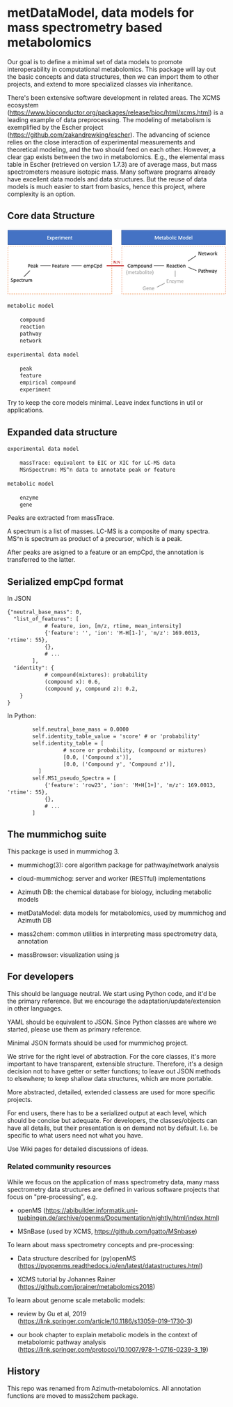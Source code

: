 # metDataModel, data models for mass spectrometry based metabolomics

Our goal is to define a minimal set of data models to promote interoperability in computational metabolomics.
This package will lay out the basic concepts and data structures, then we can import them to other projects, and extend to more specialized classes via inheritance. 

There's been extensive software development in related areas. 
The XCMS ecosystem (https://www.bioconductor.org/packages/release/bioc/html/xcms.html) is a leading example of data preprocessing.
The modeling of metabolism is exemplified by the Escher project (https://github.com/zakandrewking/escher).
The advancing of science relies on the close interaction of experimental measurements and theoretical modeling, and the two should feed on each other. However, a clear gap exists between the two in metabolomics. E.g., the elemental mass table in Escher (retrieved on version 1.7.3) are of average mass, but mass spectrometers measure isotopic mass. 
Many software programs already have excellent data models and data structures. But the reuse of data models is much easier to start from basics, hence this project, where complexity is an option.


## Core data Structure

![Core data Structure](docs/datastru.png)

    metabolic model

        compound
        reaction
        pathway
        network

    experimental data model
        
        peak
        feature
        empirical compound
        experiment

Try to keep the core models minimal. 
Leave index functions in util or applications.

## Expanded data structure

    experimental data model

        massTrace: equivalent to EIC or XIC for LC-MS data
        MSnSpectrum: MS^n data to annotate peak or feature

    metabolic model

        enzyme
        gene

Peaks are extracted from massTrace.

A spectrum is a list of masses.
LC-MS is a composite of many spectra. MS^n is spectrum as product of a precursor, which is a peak.

After peaks are asigned to a feature or an empCpd, the annotation is transferred to the latter.

## Serialized empCpd format 

In JSON
 
    {"neutral_base_mass": 0, 
      "list_of_features": [
                # feature, ion, [m/z, rtime, mean_intensity]
                {'feature': '', 'ion': 'M-H[1-]', 'm/z': 169.0013, 'rtime': 55},
                {},
                # ...
            ],
      "identity": {
                # compound(mixtures): probability
                (compound x): 0.6,
                (compound y, compound z): 0.2,
        }
    }

In Python:
```
        self.neutral_base_mass = 0.0000
        self.identity_table_value = 'score' # or 'probability'
        self.identity_table = [
                  # score or probability, (compound or mixtures)
                  [0.0, ('Compound x')],
                  [0.0, ('Compound y', 'Compound z')],
          ]
        self.MS1_pseudo_Spectra = [
            {'feature': 'row23', 'ion': 'M+H[1+]', 'm/z': 169.0013, 'rtime': 55},
            {},
            # ...
        ]
```

## The mummichog suite 

This package is used in mummichog 3.

* mummichog(3): core algorithm package for pathway/network analysis

* cloud-mummichog: server and worker (RESTful) implementations

* Azimuth DB: the chemical database for biology, including metabolic models

* metDataModel: data models for metabolomics, used by mummichog and Azimuth DB

* mass2chem: common utilities in interpreting mass spectrometry data, annotation

* massBrowser: visualization using js


## For developers

This should be language neutral. We start using Python code, and it'd be the primary reference. 
But we encourage the adaptation/update/extension in other languages.

YAML should be equivalent to JSON. Since Python classes are where we started, please use them as primary reference.

Minimal JSON formats should be used for mummichog project.

We strive for the right level of abstraction.
For the core classes, it's more important to have transparent, extensible structure.
Therefore, it's a design decision not to have getter or setter functions; 
to leave out JSON methods to elsewhere;
to keep shallow data structures, which are more portable.

More abstracted, detailed, extended classess are used for more specific projects.

For end users, there has to be a serialized output at each level, which should be concise but adequate.
For developers, the classes/objects can have all details, but their presentation is on demand not by default.
I.e. be specific to what users need not what you have.

Use Wiki pages for detailed discussions of ideas.


### Related community resources
While we focus on the application of mass spectrometry data, 
many mass spectrometry data structures are defined in various software projects that focus on "pre-processing", e.g.

- openMS (https://abibuilder.informatik.uni-tuebingen.de/archive/openms/Documentation/nightly/html/index.html) 

- MSnBase (used by XCMS, https://github.com/lgatto/MSnbase)

To learn about mass spectrometry concepts and pre-processing:

- Data structure described for (py)openMS (https://pyopenms.readthedocs.io/en/latest/datastructures.html)

- XCMS tutorial by Johannes Rainer (https://github.com/jorainer/metabolomics2018)

To learn about genome scale metabolic models:

- review by Gu et al, 2019 (https://link.springer.com/article/10.1186/s13059-019-1730-3)

- our book chapter to explain metabolic models in the context of metabolomic pathway analysis (https://link.springer.com/protocol/10.1007/978-1-0716-0239-3_19)


## History

This repo was renamed from Azimuth-metabolomics. All annotation functions are moved to mass2chem package.